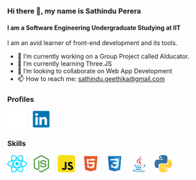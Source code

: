 ### Hi there 👋, my name is Sathindu Perera
#### I am a Software Engineering Undergraduate Studying at IIT 
I am an avid learner of front-end development and its tools.

- 🔭 I’m currently working on a Group Project called AIducator. 
- 🌱 I’m currently learning Three.JS
- 👯 I’m looking to collaborate on Web App Development  
- 📫 How to reach me: sathindu.geethika@gmail.com 

### Profiles

[<img src='github (1).svg' alt='github' height='40'>](https://github.com/SathinduPerera) &nbsp;&nbsp; [<img src='linkedin-original.svg' alt='linkedin' height='40'>](https://www.linkedin.com/in/sathindu-perera-ba9701251/)  

### Skills

<img src='react.svg' alt='github' height='40'> &nbsp;&nbsp; <img src='node-js.svg' alt='github' height='40'> &nbsp;&nbsp;&nbsp; <img src='javascript.svg' alt='github' height='40'> &nbsp;&nbsp; <img src='file-type-html.svg' alt='github' height='40'> &nbsp;&nbsp; <img src='file-type-css.svg' alt='github' height='40'> &nbsp;&nbsp; <img src='java-original.svg' alt='github' height='40'> &nbsp;&nbsp; <img src='python.svg' alt='github' height='40'>




